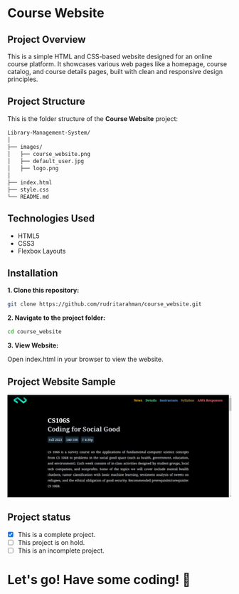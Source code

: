 # Course Website

## Project Overview
This is a simple HTML and CSS-based website designed for an online course platform. It showcases various web pages like a homepage, course catalog, and course details pages, built with clean and responsive design principles.

## Project Structure

This is the folder structure of the **Course Website** project:

```plaintext
Library-Management-System/
│
├── images/                                   
│   ├── course_website.png                   
│   ├── default_user.jpg                   
│   ├── logo.png                               
│
├── index.html
├── style.css             
└── README.md                         
```

## Technologies Used

- HTML5
- CSS3
- Flexbox Layouts

## Installation

**1. Clone this repository:**
```bash
git clone https://github.com/rudritarahman/course_website.git
```
**2. Navigate to the project folder:**
```bash
cd course_website
```
**3. View Website:** 

Open index.html in your browser to view the website.

## Project Website Sample
![Course Website](https://github.com/rudritarahman/course_website/blob/main/images/course_website.png)

## Project status
- [x] This is a complete project.
- [ ] This project is on hold.
- [ ] This is an incomplete project.

# Let's go! Have some coding! 🙂

